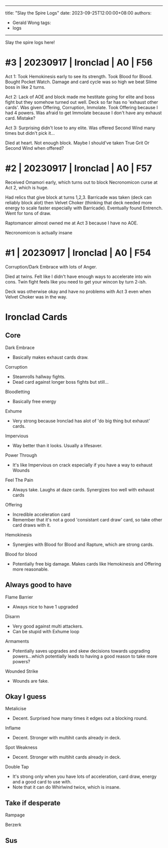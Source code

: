 
---
title: "Slay the Spire Logs"
date: 2023-09-25T12:00:00+08:00
authors:
  - Gerald Wong
tags:
  - logs
---

Slay the spire logs here!

<!--more-->


# #3 | 20230917 | Ironclad | A0 | F56

Act 1: Took Hemokinesis early to see its strength. Took Blood for Blood. Bought Pocket Watch. Damage and card cycle was so high we beat Slime boss in like 2 turns.

Act 2: Lack of AOE and block made me hestitate going for elite and boss fight but they somehow turned out well. Deck so far has no 'exhaust other cards'.  Was given Offering, Corruption, Immolate. Took Offering because I had 4 powers. Was afraid to get Immolate because I don't have any exhaust card. Mistake?

Act 3: Surprising didn't lose to any elite. Was offered Second Wind many times but didn't pick it...

Died at heart. Not enough block. Maybe I should've taken True Grit Or Second Wind when offered?

# #2 | 20230917 | Ironclad | A0 | F57 

Received Omamori early, which turns out to block Necronomicon curse at Act 2, which is huge. 

Had relics that give block at turns 1,2,3. Barricade was taken (deck can reliably block alot) then Velvet Choker (thinking that deck needed more energy to scale faster especially with Barricade). Eventually found Entrench. Went for tons of draw.

Raptomancer almost owned me at Act 3 because I have no AOE.

Necronomicon is actually insane

# #1 | 20230917 | Ironclad | A0 | F54 

Corruption/Dark Embrace with lots of Anger.

Died at twins. Felt like I didn't have enough ways to accelerate into win cons. Twin fight feels like you need to get your wincon by turn 2-ish. 

Deck was otherwise okay and have no problems with Act 3 even when Velvet Choker was in the way.


# Ironclad Cards

## Core 

Dark Embrace
* Basically makes exhaust cards draw.

Corruption
* Steamrolls hallway fights. 
* Dead card against longer boss fights but still...

Bloodletting 
* Basically free energy

Exhume
* Very strong because Ironclad has alot of 'do big thing but exhaust' cards.

Impervious
* Way better than it looks. Usually a lifesaver. 

Power Through
* It's like Impervious on crack especially if you have a way to exhaust Wounds 

Feel The Pain
* Always take. Laughs at daze cards. Synergizes too well with exhaust cards

Offering
* Incredible acceleration card
* Remember that it's not a good 'consistant card draw' card, so take other card draws with it.

Hemokinesis
* Synergies with Blood for Blood and Rapture, which are strong cards. 

Blood for blood
* Potentially free big damage. Makes cards like Hemokinesis and Offering more reasonable.


## Always good to have 

Flame Barrier
* Always nice to have 1 upgraded 

Disarm
* Very good against multi attackers. 
* Can be stupid with Exhume loop

Armaments
* Potentially saves upgrades and skew decisions towards upgrading powers...which potentially leads to having a good reason to take more powers?

Wounded Strike
* Wounds are fake.


## Okay I guess

Metalicise
* Decent. Surprised how many times it edges out a blocking round.

Inflame
* Decent. Stronger with multihit cards already in deck.

Spot Weakness
* Decent. Stronger with multihit cards already in deck.

Double Tap
* It's strong only when you have lots of acceleration, card draw, energy and a good card to use with. 
* Note that it can do Whirlwind twice, which is insane.


## Take if desperate

Rampage

Berzerk



## Sus

##

